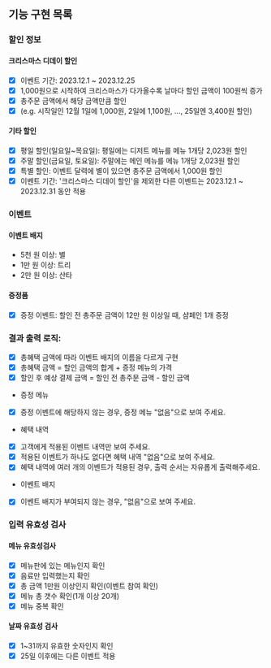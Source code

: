 ## 기능 구현 목록

### 할인 정보

#### 크리스마스 디데이 할인

- [x] 이벤트 기간: 2023.12.1 ~ 2023.12.25
- [x] 1,000원으로 시작하여 크리스마스가 다가올수록 날마다 할인 금액이 100원씩 증가
- [x] 총주문 금액에서 해당 금액만큼 할인
- [x] (e.g. 시작일인 12월 1일에 1,000원, 2일에 1,100원, ..., 25일엔 3,400원 할인)

#### 기타 할인

- [x] 평일 할인(일요일~목요일): 평일에는 디저트 메뉴를 메뉴 1개당 2,023원 할인
- [x] 주말 할인(금요일, 토요일): 주말에는 메인 메뉴를 메뉴 1개당 2,023원 할인
- [x] 특별 할인: 이벤트 달력에 별이 있으면 총주문 금액에서 1,000원 할인
- [x] 이벤트 기간: '크리스마스 디데이 할인'을 제외한 다른 이벤트는 2023.12.1 ~ 2023.12.31 동안 적용

### 이벤트

#### 이벤트 배지

- 5천 원 이상: 별
- 1만 원 이상: 트리
- 2만 원 이상: 산타

#### 증정품

- [x] 증정 이벤트: 할인 전 총주문 금액이 12만 원 이상일 때, 샴페인 1개 증정

### 결과 출력 로직:

- [x] 총혜택 금액에 따라 이벤트 배지의 이름을 다르게 구현
- [x] 총혜택 금액 = 할인 금액의 합계 + 증정 메뉴의 가격
- [x] 할인 후 예상 결제 금액 = 할인 전 총주문 금액 - 할인 금액
- 증정 메뉴
- [x] 증정 이벤트에 해당하지 않는 경우, 증정 메뉴 "없음"으로 보여 주세요.
- 혜택 내역
- [x] 고객에게 적용된 이벤트 내역만 보여 주세요.
- [x] 적용된 이벤트가 하나도 없다면 혜택 내역 "없음"으로 보여 주세요.
- [x] 혜택 내역에 여러 개의 이벤트가 적용된 경우, 출력 순서는 자유롭게 출력해주세요.
- 이벤트 배지
- [x] 이벤트 배지가 부여되지 않는 경우, "없음"으로 보여 주세요.

### 입력 유효성 검사

#### 메뉴 유효성검사

- [x] 메뉴판에 있는 메뉴인지 확인
- [x] 음료만 입력했는지 확인
- [x] 총 금액 1만원 이상인지 확인(이벤트 참여 확인)
- [x] 메뉴 총 갯수 확인(1개 이상 20개)
- [x] 메뉴 중복 확인

#### 날짜 유효성 검사

- [x] 1~31까지 유효한 숫자인지 확인
- [x] 25일 이후에는 다른 이벤트 적용
